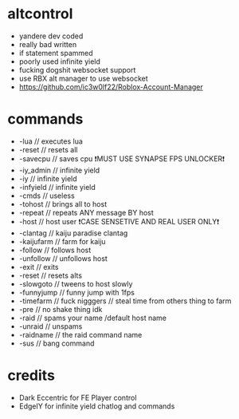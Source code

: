 # altcontrol
-  yandere dev coded
-  really bad written
-  if statement spammed
-  poorly used infinite yield
-  fucking dogshit websocket support
-  use RBX alt manager to use websocket
-  https://github.com/ic3w0lf22/Roblox-Account-Manager
# commands
  - -lua <string> // executes lua
  - -reset // resets all
  - -savecpu // saves cpu ❗MUST USE SYNAPSE FPS UNLOCKER❗
  - -iy_admin <string> // infinite yield
  - -iy <string> // infinite yield
  - -infyield <string> // infinite yield
  - -cmds // useless
  - -tohost // brings all to host
  - -repeat <true or false> // repeats ANY message BY host
  - -host <string> // host user ❗CASE SENSETIVE AND REAL USER ONLY❗
  - -clantag // kaiju paradise clantag
  - -kaijufarm // farm for kaiju
  - -follow // follows host
  - -unfollow // unfollows host
  - -exit // exits
  - -reset // resets alts
  - -slowgoto // tweens to host slowly
  - -funnyjump // funny jump with 1fps
  - -timefarm // fuck nigggers // steal time from others thing to farm
  - -pre // no shake thing idk
  - -raid // spams your name /default host name
  - -unraid // unspams
  - -raidname // the raid command name
  - -sus // bang command
# credits
-  Dark Eccentric for FE Player control
-  EdgeIY for infinite yield chatlog and commands
